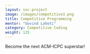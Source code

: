 ```yaml
---
layout: soc-project
image: /images/competitive3.png
title: Competitive Programming
mentor: "Govind Lahoti"
category: Competitive Coding
weight: 125
---
```


Become the next ACM-ICPC superstar!